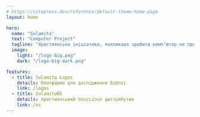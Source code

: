 ```yaml
---
# https://vitepress.dev/reference/default-theme-home-page
layout: home

hero:
  name: "Sulamita"
  text: "Computer Project"
  tagline: "Християнська ініціатива, покликана зробити комп’ютер не прокляттям, а благословенням для віруючих."
  image: 
    light: "/logo-big.png"
    dark: "/logo-big-dark.png"

features:
  - title: Sulamita Logos
    details: Платформа для дослідження Біблії
    link: /logos
  - title: SulamitaOS
    details: Християнський Gnu/Linux дистрибутив
    link: /os
---
```


